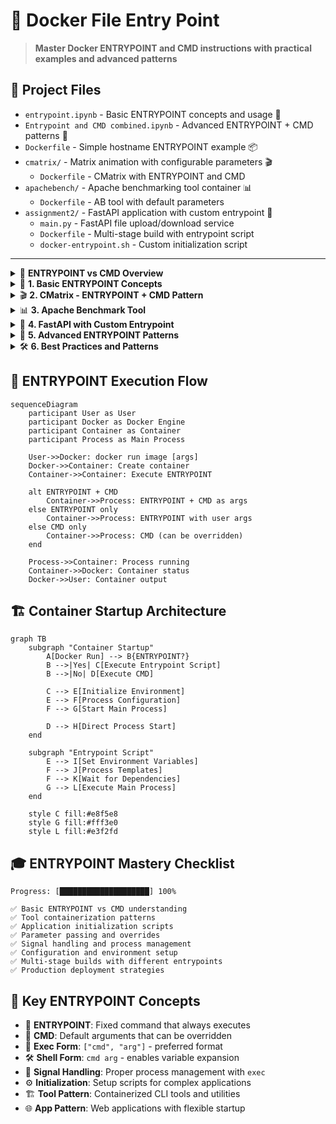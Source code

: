# 🚀 Docker File Entry Point

> **Master Docker ENTRYPOINT and CMD instructions with practical examples and advanced patterns**

## 📁 Project Files
- `entrypoint.ipynb` - Basic ENTRYPOINT concepts and usage 📝
- `Entrypoint and CMD combined.ipynb` - Advanced ENTRYPOINT + CMD patterns 🔧
- `Dockerfile` - Simple hostname ENTRYPOINT example 📦
- `cmatrix/` - Matrix animation with configurable parameters 🎬
  - `Dockerfile` - CMatrix with ENTRYPOINT and CMD
- `apachebench/` - Apache benchmarking tool container 📊
  - `Dockerfile` - AB tool with default parameters
- `assignment2/` - FastAPI application with custom entrypoint 🐍
  - `main.py` - FastAPI file upload/download service
  - `Dockerfile` - Multi-stage build with entrypoint script
  - `docker-entrypoint.sh` - Custom initialization script

---

<details>
<summary>🚀 <strong>ENTRYPOINT vs CMD Overview</strong></summary>

```mermaid
flowchart TD
    A[Docker Container Start] --> B{ENTRYPOINT Defined?}
    B -->|Yes| C[Execute ENTRYPOINT]
    B -->|No| D[Execute CMD]
    
    C --> E{CMD Defined?}
    E -->|Yes| F[ENTRYPOINT + CMD as args]
    E -->|No| G[ENTRYPOINT only]
    
    D --> H[CMD as main process]
    
    subgraph "Runtime Behavior"
        F
        G
        H
    end
    
    style C fill:#e8f5e8
    style D fill:#fff3e0
    style F fill:#e3f2fd
```

### Key Differences
```
📊 ENTRYPOINT vs CMD:

                    │ ENTRYPOINT │    CMD
────────────────────┼────────────┼──────────
Override at runtime │     ❌     │    ✅
Always executed     │     ✅     │    ❌
Used as arguments   │     ❌     │    ✅
Best for            │   Tools    │  Apps
```
</details>

<details>
<summary>📝 <strong>1. Basic ENTRYPOINT Concepts</strong></summary>

### Simple Hostname Example
```dockerfile
FROM busybox:latest

ENTRYPOINT [ "hostname" ]
```

### Container Behavior
```bash
# Build the image
docker build -t hostname .

# Run container - always executes hostname
docker run hostname
# Output: container_id (e.g., 535ed873f185)

# Try to override with date - fails
docker run hostname date
# Output: hostname: sethostname: Operation not permitted
```

### ENTRYPOINT Characteristics
```
🔒 ENTRYPOINT Features:

✅ Cannot be overridden at runtime
✅ Always executed as main process
✅ Perfect for containerized tools
✅ Provides consistent interface
❌ Less flexible than CMD
```

### Image Inspection
```json
"Config": {
    "Cmd": null,
    "Entrypoint": ["hostname"],
    "Env": ["PATH=/usr/local/sbin:/usr/local/bin:/usr/sbin:/usr/bin:/sbin:/bin"]
}
```

### Override ENTRYPOINT
```bash
# Use --entrypoint to override
docker run --entrypoint date hostname
# Output: Mon Aug 11 01:37:06 UTC 2025

# Interactive shell override
docker run --entrypoint sh hostname
```
</details>

<details>
<summary>🎬 <strong>2. CMatrix - ENTRYPOINT + CMD Pattern</strong></summary>

### CMatrix Dockerfile
```dockerfile
FROM alpine:latest

RUN apk add --no-cache cmatrix

ENTRYPOINT [ "cmatrix" ]

CMD [ "-abs", "-C", "red" ]
```

### Build and Run
```bash
# Build CMatrix image
docker build -t cmatrix cmatrix/.

# Run with default parameters
docker run -it cmatrix
# Executes: cmatrix -abs -C red

# Override CMD parameters
docker run -it cmatrix -C green -u 5
# Executes: cmatrix -C green -u 5
```

### Parameter Flexibility
```
🎨 CMatrix Parameters:

Default CMD: [ "-abs", "-C", "red" ]
├── -a: Asynchronous scroll
├── -b: Bold characters
├── -s: Screensaver mode
└── -C red: Red color

Override Examples:
├── docker run cmatrix -C blue
├── docker run cmatrix -u 10 -C green
└── docker run cmatrix -h (help)
```

### Container Registry
```bash
# Tag and push to registry
docker tag cmatrix anil1318/cmatrix:latest
docker push anil1318/cmatrix:latest
```
</details>

<details>
<summary>📊 <strong>3. Apache Benchmark Tool</strong></summary>

### ApacheBench Dockerfile
```dockerfile
FROM ubuntu:latest

RUN apt-get update && apt-get install -y apache2-utils && rm -rf /var/lib/apt/lists/*

ENTRYPOINT [ "ab" ]

CMD [ "-n", "10", "-c", "2", "https://www.bretfisher.com/" ]
```

### Build and Test
```bash
# Build ApacheBench image
docker build -t apachebench apachebench/.

# Run with default parameters
docker run apachebench
```

### Benchmark Results
```
📈 ApacheBench Output:

Server Software:        openresty
Server Hostname:        www.bretfisher.com
Server Port:            443

Document Path:          /
Document Length:        29058 bytes

Concurrency Level:      2
Time taken for tests:   0.413 seconds
Complete requests:      10
Failed requests:        0

Requests per second:    24.22 [#/sec] (mean)
Time per request:       82.578 [ms] (mean)
Transfer rate:          702.08 [Kbytes/sec] received
```

### Custom Benchmarks
```bash
# Test different website
docker run apachebench -n 100 -c 10 https://google.com/

# Load testing with higher concurrency
docker run apachebench -n 1000 -c 50 https://example.com/

# POST request testing
docker run apachebench -n 10 -c 2 -p data.json -T application/json https://api.example.com/
```

### Registry Deployment
```bash
# Tag and push
docker tag apachebench anil1318/apachebench:latest
docker push anil1318/apachebench:latest
```
</details>

<details>
<summary>🐍 <strong>4. FastAPI with Custom Entrypoint</strong></summary>

### FastAPI Application
```python
from fastapi import FastAPI, UploadFile, File, HTTPException
from fastapi.responses import FileResponse
import os
from datetime import datetime

app = FastAPI()

@app.get("/")
async def root():
    return {"message": "Welcome to FastAPI"}

@app.get("/api/items")
async def get_items():
    files = os.listdir("/app/data")
    return [{"filename": f} for f in files]

@app.post("/api/upload")
async def upload_file(file: UploadFile = File(...)):
    timestamp = datetime.now().strftime("%Y%m%d_%H%M%S")
    filename = f"{timestamp}_{file.filename}"
    file_path = os.path.join("/app/data", filename)
    
    content = await file.read()
    with open(file_path, "wb") as f:
        f.write(content)
    
    return {"filename": filename, "size": len(content)}
```

### Advanced Dockerfile
```dockerfile
FROM python:slim

WORKDIR /app

COPY requirements.txt .
RUN pip install --no-cache-dir -r requirements.txt

COPY . .

VOLUME [ "/app/data" ]

ENTRYPOINT [ "./docker-entrypoint.sh" ]

CMD [ "uvicorn", "main:app", "--host", "0.0.0.0", "--port", "8000" ]
```

### Custom Entrypoint Script
```bash
#!/bin/sh
set -e

# Seed mounted volume with default data if empty
if [ -z "$(ls -A /app/data)" ]; then
    cp -r /app/data-default/* /app/data/
fi

# Process Docker secrets as environment variables
if [ -d "/run/secrets" ]; then
    for secret in /run/secrets/*; do
        if [ -f "$secret" ]; then
            name=$(basename "$secret")
            export "$name"="$(cat $secret)"
        fi
    done
fi

# Environment variable substitution in config
if [ -f "/app/data/config.json" ]; then
    envsubst < /app/data/config.json > /app/data/config.json.tmp
    mv /app/data/config.json.tmp /app/data/config.json
fi

# Execute the main command
exec "$@"
```

### Build and Deploy
```bash
# Build FastAPI application
docker build -t fastapi assignment2/.

# Run with default settings
docker run -p 8000:8000 fastapi

# Run with custom command
docker run -p 8000:8000 fastapi python -c "print('Custom command')"

# Run with volume mount
docker run -p 8000:8000 -v ./data:/app/data fastapi
```

### API Endpoints
```
🌐 FastAPI Endpoints:

GET  /                     - Welcome message
GET  /api/items           - List uploaded files
POST /api/upload          - Upload file
GET  /api/download/{file} - Download file

Volume: /app/data (persistent storage)
Port: 8000 (web interface)
```
</details>

<details>
<summary>🔧 <strong>5. Advanced ENTRYPOINT Patterns</strong></summary>

### Multi-Command Entrypoint
```dockerfile
FROM alpine:latest

COPY entrypoint.sh /entrypoint.sh
RUN chmod +x /entrypoint.sh

ENTRYPOINT ["/entrypoint.sh"]
CMD ["default-app"]
```

```bash
#!/bin/sh
# entrypoint.sh

# Initialize application
echo "Initializing application..."

# Set up environment
export APP_ENV=${APP_ENV:-production}

# Run migrations or setup
if [ "$1" = "migrate" ]; then
    echo "Running migrations..."
    exec migrate-command
elif [ "$1" = "seed" ]; then
    echo "Seeding database..."
    exec seed-command
else
    echo "Starting application..."
    exec "$@"
fi
```

### Configuration Management
```bash
# Entrypoint with config processing
#!/bin/sh

# Process environment variables
envsubst < /app/config.template > /app/config.json

# Wait for dependencies
wait-for-it database:5432 --timeout=30

# Start application
exec "$@"
```

### Signal Handling
```bash
# Proper signal handling in entrypoint
#!/bin/sh

# Trap signals and forward to child process
trap 'kill -TERM $PID' TERM INT

# Start application in background
"$@" &
PID=$!

# Wait for application to finish
wait $PID
```

### Health Check Integration
```dockerfile
FROM node:alpine

COPY entrypoint.sh /entrypoint.sh
RUN chmod +x /entrypoint.sh

ENTRYPOINT ["/entrypoint.sh"]
CMD ["node", "app.js"]

HEALTHCHECK --interval=30s --timeout=3s --start-period=5s --retries=3 \
  CMD curl -f http://localhost:3000/health || exit 1
```
</details>

<details>
<summary>🛠️ <strong>6. Best Practices and Patterns</strong></summary>

### ENTRYPOINT Best Practices
```
✅ ENTRYPOINT Best Practices:

1. Use exec form: ENTRYPOINT ["cmd", "arg1"]
2. Make scripts executable: RUN chmod +x script.sh
3. Use set -e for error handling
4. Forward signals properly with exec "$@"
5. Validate required environment variables
6. Provide meaningful error messages
7. Support --help flag for tools
```

### Common Patterns
```dockerfile
# Tool Pattern (always same command)
ENTRYPOINT ["tool-name"]
CMD ["--default", "args"]

# Application Pattern (flexible startup)
ENTRYPOINT ["./entrypoint.sh"]
CMD ["start-app"]

# Init Pattern (setup + run)
ENTRYPOINT ["./init.sh"]
CMD ["main-process"]
```

### Error Handling
```bash
#!/bin/sh
set -e  # Exit on error

# Validate required variables
if [ -z "$REQUIRED_VAR" ]; then
    echo "ERROR: REQUIRED_VAR must be set"
    exit 1
fi

# Check dependencies
if ! command -v required-tool >/dev/null 2>&1; then
    echo "ERROR: required-tool not found"
    exit 1
fi

# Execute main command
exec "$@"
```

### Development vs Production
```dockerfile
# Multi-stage with different entrypoints
FROM node:alpine AS base
COPY package*.json ./
RUN npm install

FROM base AS development
ENTRYPOINT ["./dev-entrypoint.sh"]
CMD ["npm", "run", "dev"]

FROM base AS production
RUN npm prune --production
ENTRYPOINT ["./prod-entrypoint.sh"]
CMD ["npm", "start"]
```
</details>

## 🔄 ENTRYPOINT Execution Flow

```mermaid
sequenceDiagram
    participant User as User
    participant Docker as Docker Engine
    participant Container as Container
    participant Process as Main Process
    
    User->>Docker: docker run image [args]
    Docker->>Container: Create container
    Container->>Container: Execute ENTRYPOINT
    
    alt ENTRYPOINT + CMD
        Container->>Process: ENTRYPOINT + CMD as args
    else ENTRYPOINT only
        Container->>Process: ENTRYPOINT with user args
    else CMD only
        Container->>Process: CMD (can be overridden)
    end
    
    Process->>Container: Process running
    Container->>Docker: Container status
    Docker->>User: Container output
```

## 🏗️ Container Startup Architecture

```mermaid
graph TB
    subgraph "Container Startup"
        A[Docker Run] --> B{ENTRYPOINT?}
        B -->|Yes| C[Execute Entrypoint Script]
        B -->|No| D[Execute CMD]
        
        C --> E[Initialize Environment]
        E --> F[Process Configuration]
        F --> G[Start Main Process]
        
        D --> H[Direct Process Start]
    end
    
    subgraph "Entrypoint Script"
        E --> I[Set Environment Variables]
        F --> J[Process Templates]
        F --> K[Wait for Dependencies]
        G --> L[Execute Main Process]
    end
    
    style C fill:#e8f5e8
    style G fill:#fff3e0
    style L fill:#e3f2fd
```

## 🎓 ENTRYPOINT Mastery Checklist

```
Progress: [████████████████████] 100%

✅ Basic ENTRYPOINT vs CMD understanding
✅ Tool containerization patterns
✅ Application initialization scripts
✅ Parameter passing and overrides
✅ Signal handling and process management
✅ Configuration and environment setup
✅ Multi-stage builds with different entrypoints
✅ Production deployment strategies
```

## 🔑 Key ENTRYPOINT Concepts
- 🚀 **ENTRYPOINT**: Fixed command that always executes
- 📝 **CMD**: Default arguments that can be overridden
- 🔧 **Exec Form**: `["cmd", "arg"]` - preferred format
- 🛠️ **Shell Form**: `cmd arg` - enables variable expansion
- 🔄 **Signal Handling**: Proper process management with `exec`
- ⚙️ **Initialization**: Setup scripts for complex applications
- 🏗️ **Tool Pattern**: Containerized CLI tools and utilities
- 🌐 **App Pattern**: Web applications with flexible startup